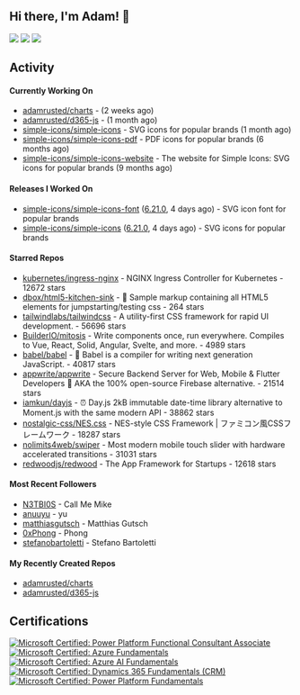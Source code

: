 ## Hi there, I'm Adam! 👋

[![](https://img.shields.io/badge/-@adamrusted-%231DA1F2?style=for-the-badge&logo=twitter&logoColor=ffffff)](https://twitter.com/adamrusted)
[![](https://img.shields.io/badge/-@adamrusted-%23E1306C?style=for-the-badge&logo=instagram&logoColor=ffffff)](https://www.instagram.com/adamrusted/)
[![](https://img.shields.io/badge/-@adamrusted-%230A66C2?style=for-the-badge&logo=linkedin&logoColor=ffffff)](https://www.linkedin.com/in/adamrusted/)

## Activity

#### Currently Working On

- [adamrusted/charts](https://github.com/adamrusted/charts) -  (2 weeks ago)
- [adamrusted/d365-js](https://github.com/adamrusted/d365-js) -  (1 month ago)
- [simple-icons/simple-icons](https://github.com/simple-icons/simple-icons) - SVG icons for popular brands (1 month ago)
- [simple-icons/simple-icons-pdf](https://github.com/simple-icons/simple-icons-pdf) - PDF icons for popular brands (6 months ago)
- [simple-icons/simple-icons-website](https://github.com/simple-icons/simple-icons-website) - The website for Simple Icons: SVG icons for popular brands  (9 months ago)

#### Releases I Worked On

- [simple-icons/simple-icons-font](https://github.com/simple-icons/simple-icons-font) ([6.21.0](https://github.com/simple-icons/simple-icons-font/releases/tag/6.21.0), 4 days ago) - SVG icon font for popular brands
- [simple-icons/simple-icons](https://github.com/simple-icons/simple-icons) ([6.21.0](https://github.com/simple-icons/simple-icons/releases/tag/6.21.0), 4 days ago) - SVG icons for popular brands

#### Starred Repos

- [kubernetes/ingress-nginx](https://github.com/kubernetes/ingress-nginx) - NGINX Ingress Controller for Kubernetes - 12672 stars
- [dbox/html5-kitchen-sink](https://github.com/dbox/html5-kitchen-sink) - :potable_water: Sample markup containing all HTML5 elements for jumpstarting/testing css - 264 stars
- [tailwindlabs/tailwindcss](https://github.com/tailwindlabs/tailwindcss) - A utility-first CSS framework for rapid UI development. - 56696 stars
- [BuilderIO/mitosis](https://github.com/BuilderIO/mitosis) - Write components once, run everywhere. Compiles to Vue, React, Solid, Angular, Svelte, and more.  - 4989 stars
- [babel/babel](https://github.com/babel/babel) - 🐠 Babel is a compiler for writing next generation JavaScript. - 40817 stars
- [appwrite/appwrite](https://github.com/appwrite/appwrite) - Secure Backend Server for Web, Mobile &amp; Flutter Developers 🚀 AKA the 100% open-source Firebase alternative. - 21514 stars
- [iamkun/dayjs](https://github.com/iamkun/dayjs) - ⏰ Day.js 2kB immutable date-time library alternative to Moment.js with the same modern API - 38862 stars
- [nostalgic-css/NES.css](https://github.com/nostalgic-css/NES.css) - NES-style CSS Framework | ファミコン風CSSフレームワーク - 18287 stars
- [nolimits4web/swiper](https://github.com/nolimits4web/swiper) - Most modern mobile touch slider with hardware accelerated transitions - 31031 stars
- [redwoodjs/redwood](https://github.com/redwoodjs/redwood) - The App Framework for Startups - 12618 stars

#### Most Recent Followers

- [N3TBI0S](https://github.com/N3TBI0S) - Call Me Mike
- [anuuyu](https://github.com/anuuyu) - yu
- [matthiasgutsch](https://github.com/matthiasgutsch) - Matthias Gutsch
- [0xPhong](https://github.com/0xPhong) - Phong
- [stefanobartoletti](https://github.com/stefanobartoletti) - Stefano Bartoletti

#### My Recently Created Repos

- [adamrusted/charts](https://github.com/adamrusted/charts)
- [adamrusted/d365-js](https://github.com/adamrusted/d365-js)

## Certifications

<!--START_SECTION:badges-->

[![Microsoft Certified: Power Platform Functional Consultant Associate](https://images.credly.com/size/110x110/images/243ab956-2af5-4abd-8b91-27bc580f17ae/power-platform-functional-consultant-600x600__1_.png)](http://www.credly.com/badges/4da7a691-1caa-41c5-9ce3-51a3f748cbab "Microsoft Certified: Power Platform Functional Consultant Associate")
[![Microsoft Certified: Azure Fundamentals](https://images.credly.com/size/110x110/images/be8fcaeb-c769-4858-b567-ffaaa73ce8cf/image.png)](http://www.credly.com/badges/c44d72cb-e3b3-43bb-a54e-562505f127f5 "Microsoft Certified: Azure Fundamentals")
[![Microsoft Certified: Azure AI Fundamentals](https://images.credly.com/size/110x110/images/4136ced8-75d5-4afb-8677-40b6236e2672/azure-ai-fundamentals-600x600.png)](http://www.credly.com/badges/7938a69e-196a-491a-837d-ee1e6cde90dc "Microsoft Certified: Azure AI Fundamentals")
[![Microsoft Certified: Dynamics 365 Fundamentals (CRM)](https://images.credly.com/size/110x110/images/42992295-0ee2-4527-982d-e51efbec40fc/dynamics365-fundamentals-crm-600x600.png)](http://www.credly.com/badges/38e080c5-c1e4-4256-a087-45bb4c101f40 "Microsoft Certified: Dynamics 365 Fundamentals (CRM)")
[![Microsoft Certified: Power Platform Fundamentals](https://images.credly.com/size/110x110/images/2a6251f2-737b-4bf6-9190-d77570cc76fc/CERT-Fundamentals-Power-Platform.png)](http://www.credly.com/badges/199cd1a9-1a36-4b9c-98f9-9f268db582a7 "Microsoft Certified: Power Platform Fundamentals")
<!--END_SECTION:badges-->

